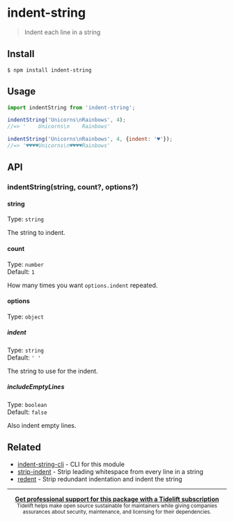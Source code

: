 # indent-string

> Indent each line in a string

## Install

```
$ npm install indent-string
```

## Usage

```js
import indentString from 'indent-string';

indentString('Unicorns\nRainbows', 4);
//=> '    Unicorns\n    Rainbows'

indentString('Unicorns\nRainbows', 4, {indent: '♥'});
//=> '♥♥♥♥Unicorns\n♥♥♥♥Rainbows'
```

## API

### indentString(string, count?, options?)

#### string

Type: `string`

The string to indent.

#### count

Type: `number`\
Default: `1`

How many times you want `options.indent` repeated.

#### options

Type: `object`

##### indent

Type: `string`\
Default: `' '`

The string to use for the indent.

##### includeEmptyLines

Type: `boolean`\
Default: `false`

Also indent empty lines.

## Related

- [indent-string-cli](https://github.com/sindresorhus/indent-string-cli) - CLI for this module
- [strip-indent](https://github.com/sindresorhus/strip-indent) - Strip leading whitespace from every line in a string
- [redent](https://github.com/sindresorhus/redent) - Strip redundant indentation and indent the string

---

<div align="center">
	<b>
		<a href="https://tidelift.com/subscription/pkg/npm-indent-string?utm_source=npm-indent-string&utm_medium=referral&utm_campaign=readme">Get professional support for this package with a Tidelift subscription</a>
	</b>
	<br>
	<sub>
		Tidelift helps make open source sustainable for maintainers while giving companies<br>assurances about security, maintenance, and licensing for their dependencies.
	</sub>
</div>

